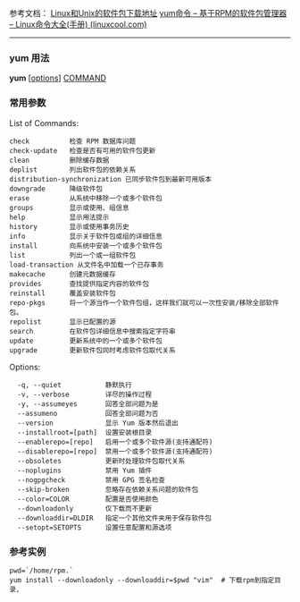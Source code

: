 参考文档：
[Linux和Unix的软件包下载地址](https://pkgs.org/)
[yum命令 – 基于RPM的软件包管理器 – Linux命令大全(手册) (linuxcool.com)](https://www.linuxcool.com/yum)

------

### yum 用法

**yum** [[options](#jump1)] [COMMAND](#jump2)

### 常用参数

<span id="jump1">List of Commands:</span>

```shell
check          检查 RPM 数据库问题
check-update   检查是否有可用的软件包更新
clean          删除缓存数据
deplist        列出软件包的依赖关系
distribution-synchronization 已同步软件包到最新可用版本
downgrade      降级软件包
erase          从系统中移除一个或多个软件包
groups         显示或使用、组信息
help           显示用法提示
history        显示或使用事务历史
info           显示关于软件包或组的详细信息
install        向系统中安装一个或多个软件包
list           列出一个或一组软件包
load-transaction 从文件名中加载一个已存事务
makecache      创建元数据缓存
provides       查找提供指定内容的软件包
reinstall      覆盖安装软件包
repo-pkgs      将一个源当作一个软件包组，这样我们就可以一次性安装/移除全部软件包。
repolist       显示已配置的源
search         在软件包详细信息中搜索指定字符串
update         更新系统中的一个或多个软件包
upgrade        更新软件包同时考虑软件包取代关系
```

<span id="jump2">Options:</span>

```shell
  -q, --quiet           静默执行
  -v, --verbose         详尽的操作过程
  -y, --assumeyes       回答全部问题为是
  --assumeno            回答全部问题为否
  --version             显示 Yum 版本然后退出
  --installroot=[path]  设置安装根目录
  --enablerepo=[repo]   启用一个或多个软件源(支持通配符)
  --disablerepo=[repo]  禁用一个或多个软件源(支持通配符)
  --obsoletes           更新时处理软件包取代关系
  --noplugins           禁用 Yum 插件
  --nogpgcheck          禁用 GPG 签名检查
  --skip-broken         忽略存在依赖关系问题的软件包
  --color=COLOR         配置是否使用颜色
  --downloadonly        仅下载而不更新
  --downloaddir=DLDIR   指定一个其他文件夹用于保存软件包
  --setopt=SETOPTS      设置任意配置和源选项
```

### 参考实例

```shell
pwd=`/home/rpm.`
yum install --downloadonly --downloaddir=$pwd "vim"  # 下载rpm到指定目录，
```
